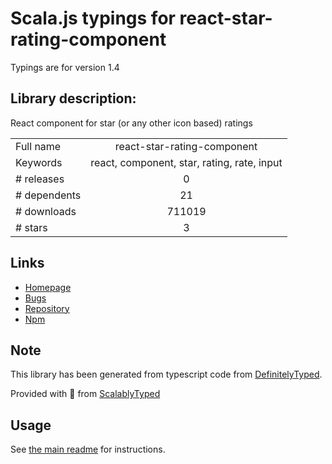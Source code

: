 
# Scala.js typings for react-star-rating-component

Typings are for version 1.4

## Library description:
React component for star (or any other icon based) ratings

|                    |                 |
| ------------------ | :-------------: |
| Full name          | react-star-rating-component |
| Keywords           | react, component, star, rating, rate, input |
| # releases         | 0 |
| # dependents       | 21 |
| # downloads        | 711019 |
| # stars            | 3 |

## Links
- [Homepage](https://github.com/voronianski/react-star-rating-component#readme)
- [Bugs](https://github.com/voronianski/react-star-rating-component/issues)
- [Repository](https://github.com/voronianski/react-star-rating-component)
- [Npm](https://www.npmjs.com/package/react-star-rating-component)
    


## Note
This library has been generated from typescript code from [DefinitelyTyped](https://definitelytyped.org).

Provided with :purple_heart: from [ScalablyTyped](https://github.com/oyvindberg/ScalablyTyped)

## Usage
See [the main readme](../../readme.md) for instructions.


